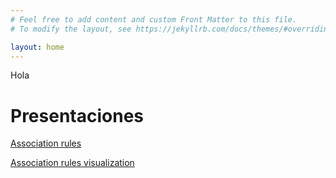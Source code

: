 ```yaml
---
# Feel free to add content and custom Front Matter to this file.
# To modify the layout, see https://jekyllrb.com/docs/themes/#overriding-theme-defaults

layout: home
---
```

Hola
# Presentaciones

[Association rules](slides/association-rules.html)

[Association rules visualization](slides/association-rules-visualization.html)

